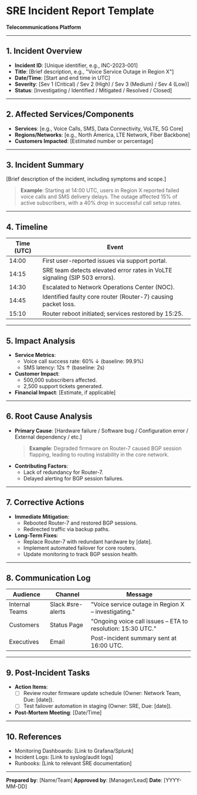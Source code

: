 # SRE Incident Report Template

**Telecommunications Platform**

---

## **1. Incident Overview**

- **Incident ID**: [Unique identifier, e.g., INC-2023-001]
- **Title**: [Brief description, e.g., "Voice Service Outage in Region X"]
- **Date/Time**: [Start and end time in UTC]
- **Severity**: [Sev 1 (Critical) / Sev 2 (High) / Sev 3 (Medium) / Sev 4 (Low)]
- **Status**: [Investigating / Identified / Mitigated / Resolved / Closed]

---

## **2. Affected Services/Components**

- **Services**: [e.g., Voice Calls, SMS, Data Connectivity, VoLTE, 5G Core]
- **Regions/Networks**: [e.g., North America, LTE Network, Fiber Backbone]
- **Customers Impacted**: [Estimated number or percentage]

---

## **3. Incident Summary**

[Brief description of the incident, including symptoms and scope.]

> **Example**:
> Starting at 14:00 UTC, users in Region X reported failed voice calls and SMS delivery delays. The outage affected 15% of active subscribers, with a 40% drop in successful call setup rates.

---

## **4. Timeline**

| Time (UTC) | Event                                                                      |
| ---------- | -------------------------------------------------------------------------- |
| 14:00      | First user-reported issues via support portal.                             |
| 14:15      | SRE team detects elevated error rates in VoLTE signaling (SIP 503 errors). |
| 14:30      | Escalated to Network Operations Center (NOC).                              |
| 14:45      | Identified faulty core router (Router-7) causing packet loss.              |
| 15:10      | Router reboot initiated; services restored by 15:25.                       |

---

## **5. Impact Analysis**

- **Service Metrics**:
  - Voice call success rate: 60% ↓ (baseline: 99.9%)
  - SMS latency: 12s ↑ (baseline: 2s)
- **Customer Impact**:
  - 500,000 subscribers affected.
  - 2,500 support tickets generated.
- **Financial Impact**: [Estimate, if applicable]

---

## **6. Root Cause Analysis**

- **Primary Cause**: [Hardware failure / Software bug / Configuration error / External dependency / etc.]
  > **Example**:
  > Degraded firmware on Router-7 caused BGP session flapping, leading to routing instability in the core network.
- **Contributing Factors**:
  - Lack of redundancy for Router-7.
  - Delayed alerting for BGP session failures.

---

## **7. Corrective Actions**

- **Immediate Mitigation**:
  - Rebooted Router-7 and restored BGP sessions.
  - Redirected traffic via backup paths.
- **Long-Term Fixes**:
  - Replace Router-7 with redundant hardware by [date].
  - Implement automated failover for core routers.
  - Update monitoring to track BGP session health.

---

## **8. Communication Log**

| Audience       | Channel           | Message                                                     |
| -------------- | ----------------- | ----------------------------------------------------------- |
| Internal Teams | Slack #sre-alerts | "Voice service outage in Region X – investigating."         |
| Customers      | Status Page       | "Ongoing voice call issues – ETA to resolution: 15:30 UTC." |
| Executives     | Email             | Post-incident summary sent at 16:00 UTC.                    |

---

## **9. Post-Incident Tasks**

- **Action Items**:
  - [ ] Review router firmware update schedule (Owner: Network Team, Due: [date]).
  - [ ] Test failover automation in staging (Owner: SRE, Due: [date]).
- **Post-Mortem Meeting**: [Date/Time]

---

## **10. References**

- Monitoring Dashboards: [Link to Grafana/Splunk]
- Incident Logs: [Link to syslog/audit logs]
- Runbooks: [Link to relevant SRE documentation]

---

**Prepared by**: [Name/Team]
**Approved by**: [Manager/Lead]
**Date**: [YYYY-MM-DD]
